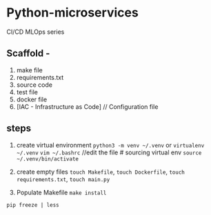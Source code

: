 # Python-microservices
CI/CD MLOps series

## Scaffold - 
1. make file
2. requirements.txt
3. source code
4. test file
5. docker file
6. [IAC - Infrastructure as Code] // Configuration file

## steps
1. create virtual environment `python3 -m venv ~/.venv` or `virtualenv ~/.venv`
`vim ~/.bashrc`
//edit the file # sourcing virtual env
`source ~/.venv/bin/activate`

2. create empty files
`touch Makefile`, `touch Dockerfile`, `touch requirements.txt`, `touch main.py`

3. Populate Makefile
`make install`

`pip freeze | less`
